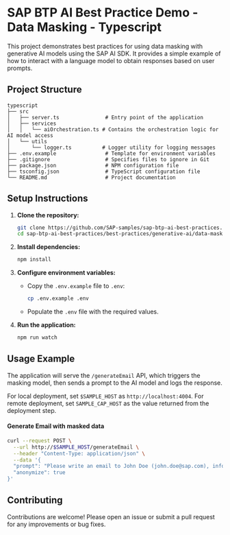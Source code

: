 # SAP BTP AI Best Practice Demo - Data Masking - Typescript

This project demonstrates best practices for using data masking with generative AI models using the SAP AI SDK. It provides a simple example of how to interact with a language model to obtain responses based on user prompts.

## Project Structure

```
typescript
├── src
│   ├── server.ts               # Entry point of the application
│   ├── services
│   │   └── aiOrchestration.ts # Contains the orchestration logic for AI model access
│   └── utils
│       └── logger.ts          # Logger utility for logging messages
├── .env.example                # Template for environment variables
├── .gitignore                  # Specifies files to ignore in Git
├── package.json                # NPM configuration file
├── tsconfig.json               # TypeScript configuration file
└── README.md                   # Project documentation
```

## Setup Instructions

1. **Clone the repository:**

   ```bash
   git clone https://github.com/SAP-samples/sap-btp-ai-best-practices.git
   cd sap-btp-ai-best-practices/best-practices/generative-ai/data-masking/typescript
   ```

2. **Install dependencies:**

   ```bash
   npm install
   ```

3. **Configure environment variables:**

   - Copy the `.env.example` file to `.env`:
     ```bash
     cp .env.example .env
     ```
   - Populate the `.env` file with the required values.

4. **Run the application:**
   ```bash
   npm run watch
   ```

## Usage Example

The application will serve the `/generateEmail` API, which triggers the masking model, then sends a prompt to the AI model and logs the response.

For local deployment, set `$SAMPLE_HOST` as `http://localhost:4004`. For remote deployment, set `SAMPLE_CAP_HOST` as the value returned from the deployment step.

#### Generate Email with masked data

```bash
curl --request POST \
  --url http://$SAMPLE_HOST/generateEmail \
  --header "Content-Type: application/json" \
  --data '{
  "prompt": "Please write an email to John Doe (john.doe@sap.com), informing them about the amazing capabilities of generative AI! Be brief and concise, write at most 6 sentences.",
  "anonymize": true
}'
```

## Contributing

Contributions are welcome! Please open an issue or submit a pull request for any improvements or bug fixes.
